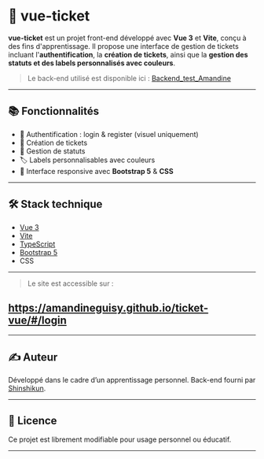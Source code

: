 # 🌻 vue-ticket

**vue-ticket** est un projet front-end développé avec **Vue 3** et **Vite**, conçu à des fins d'apprentissage.
Il propose une interface de gestion de tickets incluant l'**authentification**, la **création de tickets**, ainsi que la **gestion des statuts et des labels personnalisés avec couleurs**.

>  Le back-end utilisé est disponible ici : [Backend\_test\_Amandine](https://github.com/Shinshikun/Backend_test_Amandine)

---

## 📚 Fonctionnalités

* 🔐 Authentification : login & register (visuel uniquement)
* 📝 Création de tickets
* 🎯 Gestion de statuts
* 🏷️ Labels personnalisables avec couleurs
* 🎨 Interface responsive avec **Bootstrap 5** & **CSS**

---

## 🛠️ Stack technique

* [Vue 3](https://vuejs.org/)
* [Vite](https://vitejs.dev/)
* [TypeScript](https://www.typescriptlang.org/)
* [Bootstrap 5](https://getbootstrap.com/)
* CSS

---

> Le site est accessible sur : 
## https://amandineguisy.github.io/ticket-vue/#/login

---

## ✍️ Auteur

Développé dans le cadre d’un apprentissage personnel.
Back-end fourni par [Shinshikun](https://github.com/Shinshikun).

---

## 📄 Licence

Ce projet est librement modifiable pour usage personnel ou éducatif.

---
